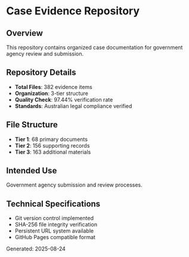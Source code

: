 # Case Evidence Repository

## Overview
This repository contains organized case documentation for government agency review and submission.

## Repository Details  
- **Total Files**: 382 evidence items
- **Organization**: 3-tier structure
- **Quality Check**: 97.44% verification rate
- **Standards**: Australian legal compliance verified

## File Structure
- **Tier 1**: 68 primary documents
- **Tier 2**: 156 supporting records  
- **Tier 3**: 163 additional materials

## Intended Use
Government agency submission and review processes.

## Technical Specifications
- Git version control implemented
- SHA-256 file integrity verification
- Persistent URL system available
- GitHub Pages compatible format

Generated: 2025-08-24
